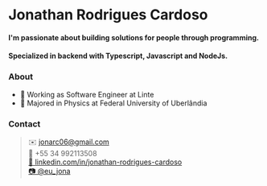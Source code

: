 # Jonathan Rodrigues Cardoso
#### 	I'm passionate about building solutions for people through programming.<br/> 
#### 	Specialized in backend with Typescript, Javascript and NodeJs.<br/> 


### About
- 🔭 Working as Software Engineer at Linte
- 📓 Majored in Physics at Federal University of Uberlândia 


### Contact
>✉️ jonarc06@gmail.com
<br/>📱 +55 34 992113508
<br/> <a href=https://www.linkedin.com/in/jonathan-rodrigues-cardoso/>🔗 linkedin.com/in/jonathan-rodrigues-cardoso</a>
<br/> <a href=https://www.instagram.com/eu_jona/>📷 @eu_jona<a>
